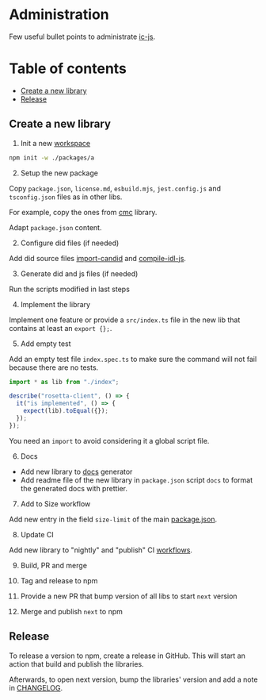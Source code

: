 # Administration

Few useful bullet points to administrate [ic-js](https://github.com/dfinity/ic-js).

# Table of contents

- [Create a new library](#create-a-new-library)
- [Release](#release)

## Create a new library

1. Init a new [workspace](https://docs.npmjs.com/cli/v7/using-npm/workspaces)

```bash
npm init -w ./packages/a
```

2. Setup the new package

Copy `package.json`, `license.md`, `esbuild.mjs`, `jest.config.js` and `tsconfig.json` files as in other libs.

For example, copy the ones from [cmc](https://github.com/dfinity/ic-js/tree/main/packages/cmc) library.

Adapt `package.json` content.

2. Configure did files (if needed)

Add did source files [import-candid](./scripts/import-candid) and [compile-idl-js](./scripts/compile-idl-js).

3. Generate did and js files (if needed)

Run the scripts modified in last steps

4. Implement the library

Implement one feature or provide a `src/index.ts` file in the new lib that contains at least an `export {};`.

5. Add empty test

Add an empty test file `index.spec.ts` to make sure the command will not fail because there are no tests.

```javaScript
import * as lib from "./index";

describe("rosetta-client", () => {
  it("is implemented", () => {
    expect(lib).toEqual({});
  });
});
```

You need an `import` to avoid considering it a global script file.

6. Docs

- Add new library to [docs](./scripts/docs.js) generator
- Add readme file of the new library in `package.json` script `docs` to format the generated docs with prettier.

<!-- TODO: Fix differenced of running `npm run docs` locally and in CI -->

7. Add to Size workflow

Add new entry in the field `size-limit` of the main [package.json](./package.json).

8. Update CI

Add new library to "nightly" and "publish" CI [workflows](https://github.com/dfinity/ic-js/tree/main/.github/workflows).

9. Build, PR and merge

10. Tag and release to npm

11. Provide a new PR that bump version of all libs to start `next` version

12. Merge and publish `next` to npm

## Release

To release a version to npm, create a release in GitHub. This will start an action that build and publish the libraries.

Afterwards, to open next version, bump the libraries' version and add a note in [CHANGELOG](./CHANGELOG.md).